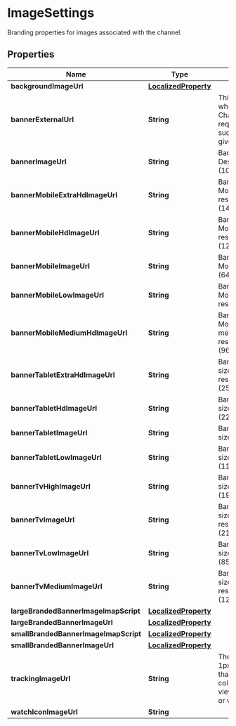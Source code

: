 

# ImageSettings

Branding properties for images associated with the channel.

## Properties

Name | Type | Description | Notes
------------ | ------------- | ------------- | -------------
**backgroundImageUrl** | [**LocalizedProperty**](LocalizedProperty.md) |  |  [optional]
**bannerExternalUrl** | **String** | This is generated when a ChannelBanner.Insert request has succeeded for the given channel. |  [optional]
**bannerImageUrl** | **String** | Banner image. Desktop size (1060x175). |  [optional]
**bannerMobileExtraHdImageUrl** | **String** | Banner image. Mobile size high resolution (1440x395). |  [optional]
**bannerMobileHdImageUrl** | **String** | Banner image. Mobile size high resolution (1280x360). |  [optional]
**bannerMobileImageUrl** | **String** | Banner image. Mobile size (640x175). |  [optional]
**bannerMobileLowImageUrl** | **String** | Banner image. Mobile size low resolution (320x88). |  [optional]
**bannerMobileMediumHdImageUrl** | **String** | Banner image. Mobile size medium/high resolution (960x263). |  [optional]
**bannerTabletExtraHdImageUrl** | **String** | Banner image. Tablet size extra high resolution (2560x424). |  [optional]
**bannerTabletHdImageUrl** | **String** | Banner image. Tablet size high resolution (2276x377). |  [optional]
**bannerTabletImageUrl** | **String** | Banner image. Tablet size (1707x283). |  [optional]
**bannerTabletLowImageUrl** | **String** | Banner image. Tablet size low resolution (1138x188). |  [optional]
**bannerTvHighImageUrl** | **String** | Banner image. TV size high resolution (1920x1080). |  [optional]
**bannerTvImageUrl** | **String** | Banner image. TV size extra high resolution (2120x1192). |  [optional]
**bannerTvLowImageUrl** | **String** | Banner image. TV size low resolution (854x480). |  [optional]
**bannerTvMediumImageUrl** | **String** | Banner image. TV size medium resolution (1280x720). |  [optional]
**largeBrandedBannerImageImapScript** | [**LocalizedProperty**](LocalizedProperty.md) |  |  [optional]
**largeBrandedBannerImageUrl** | [**LocalizedProperty**](LocalizedProperty.md) |  |  [optional]
**smallBrandedBannerImageImapScript** | [**LocalizedProperty**](LocalizedProperty.md) |  |  [optional]
**smallBrandedBannerImageUrl** | [**LocalizedProperty**](LocalizedProperty.md) |  |  [optional]
**trackingImageUrl** | **String** | The URL for a 1px by 1px tracking pixel that can be used to collect statistics for views of the channel or video pages. |  [optional]
**watchIconImageUrl** | **String** |  |  [optional]



